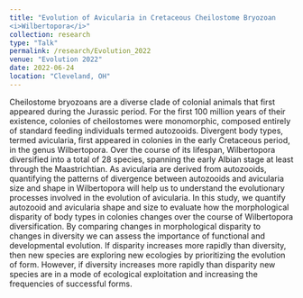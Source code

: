 ```yaml
---
title: "Evolution of Avicularia in Cretaceous Cheilostome Bryozoan
<i>Wilbertopora</i>"
collection: research
type: "Talk"
permalink: /research/Evolution_2022
venue: "Evolution 2022"
date: 2022-06-24
location: "Cleveland, OH"
---
```

Cheilostome bryozoans are a diverse clade of colonial animals that first appeared during the Jurassic period. 
For the first 100 million years of their existence, colonies of cheilostomes were monomorphic, composed entirely 
of standard feeding individuals termed autozooids. Divergent body types, termed avicularia, first appeared in 
colonies in the early Cretaceous period, in the genus Wilbertopora. Over the course of its lifespan, Wilbertopora 
diversified into a total of 28 species, spanning the early Albian stage at least through the Maastrichtian. As 
avicularia are derived from autozooids, quantifying the patterns of divergence between autozooids and avicularia 
size and shape in Wilbertopora will help us to understand the evolutionary processes involved in the evolution of 
avicularia. In this study, we quantify autozooid and avicularia shape and size to evaluate how the morphological 
disparity of body types in colonies changes over the course of Wilbertopora diversification. By comparing changes in 
morphological disparity to changes in diversity we can assess the importance of functional and developmental evolution.
If disparity increases more rapidly than diversity, then new species are exploring new ecologies by prioritizing the 
evolution of form. However, if diversity increases more rapidly than disparity new species are in a mode of ecological 
exploitation and increasing the frequencies of successful forms.
